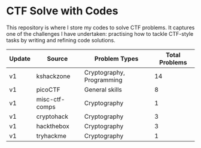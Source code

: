 # CTF Solve with Codes

This repository is where I store my codes to solve CTF problems. It captures one of the challenges I have undertaken: practising how to tackle CTF-style tasks by writing and refining code solutions.

| Update | Source         | Problem Types             | Total Problems |
|--------|----------------|---------------------------|----------------|
| v1     | kshackzone     | Cryptography, Programming | 14             |
| v1     | picoCTF        | General skills            | 8              |
| v1     | misc-ctf-comps | Cryptography              | 1              |
| v1     | cryptohack     | Cryptography              | 3              |
| v1     | hackthebox     | Cryptography              | 3              |
| v1     | tryhackme      | Cryptography              | 1              |


